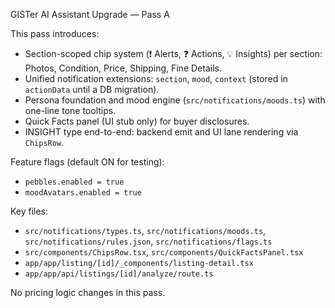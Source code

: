 GISTer AI Assistant Upgrade — Pass A

This pass introduces:

- Section-scoped chip system (❗ Alerts, ❓ Actions, 💡 Insights) per section: Photos, Condition, Price, Shipping, Fine Details.
- Unified notification extensions: `section`, `mood`, `context` (stored in `actionData` until a DB migration).
- Persona foundation and mood engine (`src/notifications/moods.ts`) with one-line tone tooltips.
- Quick Facts panel (UI stub only) for buyer disclosures.
- INSIGHT type end-to-end: backend emit and UI lane rendering via `ChipsRow`.

Feature flags (default ON for testing):
- `pebbles.enabled = true`
- `moodAvatars.enabled = true`

Key files:
- `src/notifications/types.ts`, `src/notifications/moods.ts`, `src/notifications/rules.json`, `src/notifications/flags.ts`
- `src/components/ChipsRow.tsx`, `src/components/QuickFactsPanel.tsx`
- `app/app/listing/[id]/_components/listing-detail.tsx`
- `app/app/api/listings/[id]/analyze/route.ts`

No pricing logic changes in this pass.

